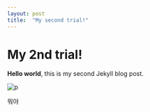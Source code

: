 ```yaml
---
layout: post
title:  "My second trial!"
---
```


# My 2nd trial!

**Hello world**, this is my second Jekyll blog post.


![p](/Users/soeui/Documents/GitHub/soeuii.github.io/images/2022-03-07-second/p.png)

뭐야